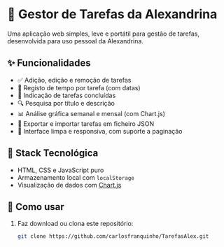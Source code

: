 # 🌼 Gestor de Tarefas da Alexandrina

Uma aplicação web simples, leve e portátil para gestão de tarefas, desenvolvida para uso pessoal da Alexandrina.

## ✨ Funcionalidades

- ✅ Adição, edição e remoção de tarefas
- 📝 Registo de tempo por tarefa (com datas)
- 📅 Indicação de tarefas concluídas
- 🔍 Pesquisa por título e descrição
- 📊 Análise gráfica semanal e mensal (com Chart.js)
- 📂 Exportar e importar tarefas em ficheiro JSON
- 📄 Interface limpa e responsiva, com suporte a paginação

## 🧱 Stack Tecnológica

- HTML, CSS e JavaScript puro
- Armazenamento local com `localStorage`
- Visualização de dados com [Chart.js](https://www.chartjs.org/)

## 🚀 Como usar

1. Faz download ou clona este repositório:

   ```bash
   git clone https://github.com/carlosfranquinho/TarefasAlex.git
